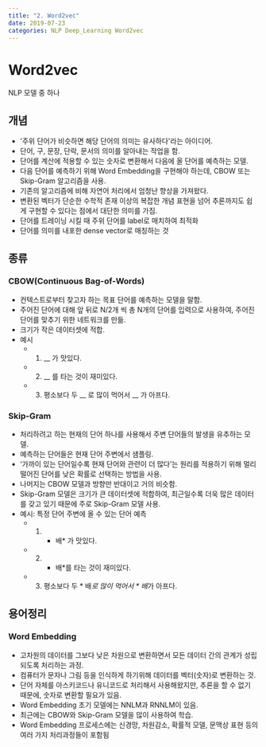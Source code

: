 ```yaml
---
title: "2. Word2vec"
date: 2019-07-23
categories: NLP Deep_Learning Word2vec
---
```

# Word2vec
NLP 모델 중 하나

## 개념
* '주위 단어가 비슷하면 해당 단어의 의미는 유사하다'라는 아이디어.
*	단어, 구, 문장, 단락, 문서의 의미를 알아내는 작업을 함.
*	단어를 계산에 적용할 수 있는 숫자로 변환해서 다음에 올 단어를 예측하는 모델.
*	다음 단어를 예측하기 위해 Word Embedding을 구현해야 하는데, CBOW 또는 Skip-Gram 알고리즘을 사용.
*	기존의 알고리즘에 비해 자연어 처리에서 엄청난 향상을 가져왔다.
*	변환된 벡터가 단순한 수학적 존재 이상의 복잡한 개념 표현을 넘어 추론까지도 쉽게 구현할 수 있다는 점에서 대단한 의미를 가짐.
*	단어를 트레이닝 시킬 때 주위 단어를 label로 매치하여 최적화
*	단어를 의미를 내포한 dense vector로 매칭하는 것

## 종류

### CBOW(Continuous Bag-of-Words)
*	컨텍스트로부터 찾고자 하는 목표 단어를 예측하는 모델을 말함.
*	주어진 단어에 대해 앞 뒤로 N/2개 씩 총 N개의 단어를 입력으로 사용하여, 주어진 단어를 맞추기 위한 네트워크를 만듦.
*	크기가 작은 데이터셋에 적합.
  * 예시
    * 1. __ 가 맛있다.
    * 2. __ 를 타는 것이 재미있다.
    * 3. 평소보다 두 __ 로 많이 먹어서 __ 가 아프다.

### Skip-Gram
*	처리하려고 하는 현재의 단어 하나를 사용해서 주변 단어들의 발생을 유추하는 모델.
*	예측하는 단어들은 현재 단어 주변에서 샘플링.
*	‘가까이 있는 단어일수록 현재 단어와 관련이 더 많다’는 원리를 적용하기 위해 멀리 떨어진 단어를 낮은 확률로 선택하는 방법을 사용.
*	나머지는 CBOW 모델과 방향만 반대이고 거의 비슷함.
*	Skip-Gram 모델은 크기가 큰 데이터셋에 적합하여, 최근일수록 더욱 많은 데이터를 갖고 있기 때문에 주로 Skip-Gram 모델 사용.
  *	예시: 특정 단어 주변에 올 수 있는 단어 예측
    *	1. * 배* 가 맛있다.
    *	2. * 배*를 타는 것이 재미있다.
    *	3. 평소보다 두 * 배*로 많이 먹어서 * 배*가 아프다.

## 용어정리

### Word Embedding
*	고차원의 데이터를 그보다 낮은 차원으로 변환하면서 모든 데이터 간의 관계가 성립되도록 처리하는 과정.
*	컴퓨터가 문자나 그림 등을 인식하게 하기위해 데이터를 벡터(숫자)로 변환하는 것.
*	단어 자체를 아스키코드나 유니코드로 처리해서 사용해왔지만, 추론을 할 수 없기 때문에, 숫자로 변환할 필요가 있음.
*	Word Embedding 초기 모델에는 NNLM과 RNNLM이 있음.
*	최근에는 CBOW와 Skip-Gram 모델을 많이 사용하여 학습.
*	Word Embedding 프로세스에는 신경망, 차원감소, 확률적 모델, 문맥상 표현 등의 여러 가지 처리과정들이 포함됨
